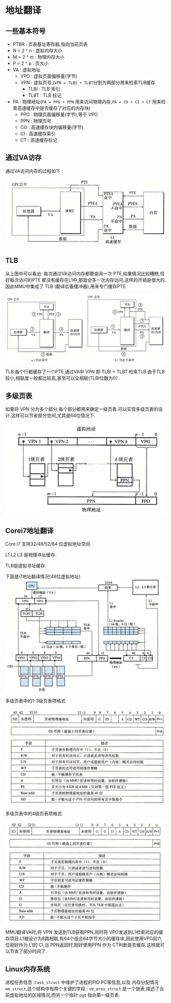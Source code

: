 # 地址翻译

## 一些基本符号

* PTBR : 页表基址寄存器,指向当前页表
* N = 2 ^ n : 虚拟内存大小
* M = 2 ^ m : 物理内存大小
* P = 2 ^ p : 页大小
* VA : 虚拟地址
  * VPO : 虚拟页面偏移量(字节)
  * VPN : 虚拟页号,(`VPN = TLBI + TLBT`分割为两部分用来检索TLB缓存
    * TLBI : TLB 索引
    * TLBT : TLB 标记
* PA : 物理地址(`PA = PPO + PPN` 用来访问物理内存,`PA = CO + CI + CT` 用来检索高速缓存中是否缓存了对应的内存块)
  * PPO : 物理页面偏移量(字节),等于 VPO
  * PPN : 物理页号
  * CO : 高速缓存块内偏移量(字节)
  * CI : 高速缓存索引
  * CT : 高速缓存标记

## 通过VA访存

通过VA访问内存的过程如下 :

![通过VA访问内存](./img/9.2.01.png)

## TLB

从上图中可以看出: 每次通过VA访问内存都要查询一次 PTE,如果情况比较糟糕,恰好每次访问的PTE 都没有缓存在L1中,那就会多一次内存访问,这样的开销是很大的.因此MMU中集成了 TLB (翻译后备缓冲器),用来专门缓存PTE.

![使用TLB的地址翻译过程](./img/9.2.02.png)

TLB 每个行都缓存了一个PTE.通过VA中 VPN 即 TLBI + TLBT 检索TLB.由于TLB较小,相联度一般都比较高,甚至可以全相联(TLBI位数为0) .

## 多级页表

如果将 VPN 分为多个部分,每个部分都用来确定一级页表.可以实现多级页表的设计.这样可以节省部分空间,尤其是64位情况下.

![多级页表](./img/9.2.03.png)

## Corei7地址翻译

Core i7 支持32/48/52/64 位虚拟地址空间.

L1 L2 L3 是物理寻址缓存.

TLB是虚拟寻址缓存.

下面是i7地址翻译情况(48位虚拟地址)
![Core-i7地址翻译情况](./img/9.2.04.png)

多级页表中的1-3级页表项格式

![Core-i7多级页表中的1-3级页表项格式](./img/9.2.05.png)

多级页表中的4级页表项格式

![Core-i7多级页表](./img/9.2.06.png)

MMU翻译VA时,将 VPN 发送到TLB获取PPN,同时将 VPO发送到L1检索对应的缓存项目.L1被设计为8路相联,有64个组合64字节大小的缓存块,因此使用VPO前六位刚好作为 L1的 CI,当 PPN返回时,刚好使用PPN 作为 CT判断是否缓存.这样就可以节省了部分时间了.

## Linux内存系统

进程任务信息 :`task_struct` 中维护了进程的PID PC等信息,以及 内存分配情况 `mm_struct`,这个结构中有两个关键的字段 : `vm_area_struct` 是一个链表,描述了当前虚拟地址的区域情况,而另一个指针 `pgd` 指向第一级页表.